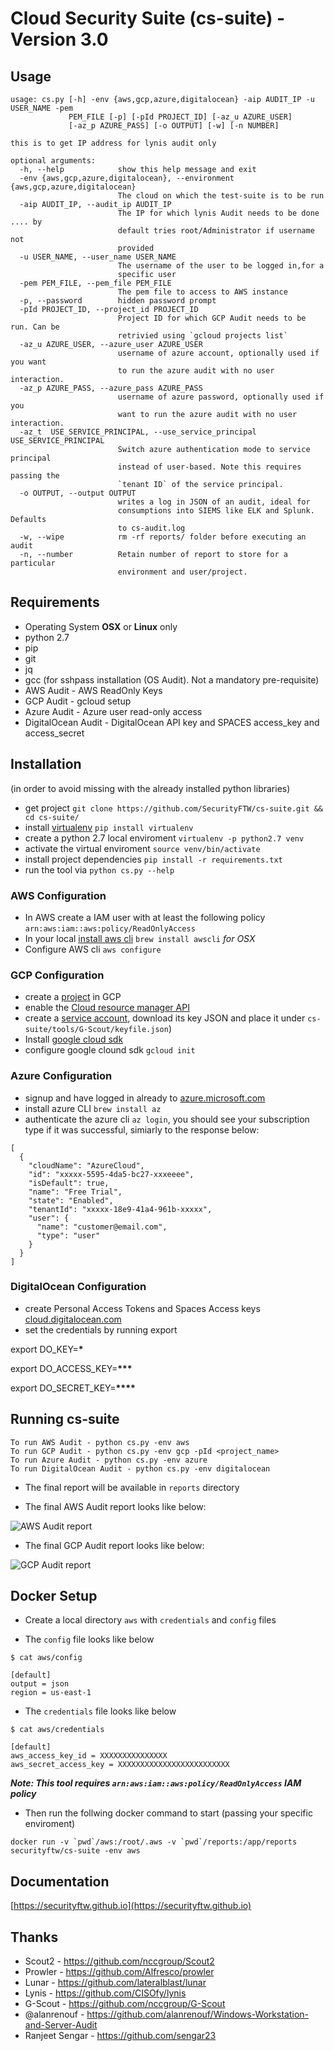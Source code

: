 # Cloud Security Suite (cs-suite) - Version 3.0

## Usage

```
usage: cs.py [-h] -env {aws,gcp,azure,digitalocean} -aip AUDIT_IP -u USER_NAME -pem
             PEM_FILE [-p] [-pId PROJECT_ID] [-az_u AZURE_USER]
             [-az_p AZURE_PASS] [-o OUTPUT] [-w] [-n NUMBER]

this is to get IP address for lynis audit only

optional arguments:
  -h, --help            show this help message and exit
  -env {aws,gcp,azure,digitalocean}, --environment {aws,gcp,azure,digitalocean}
                        The cloud on which the test-suite is to be run
  -aip AUDIT_IP, --audit_ip AUDIT_IP
                        The IP for which lynis Audit needs to be done .... by
                        default tries root/Administrator if username not
                        provided
  -u USER_NAME, --user_name USER_NAME
                        The username of the user to be logged in,for a
                        specific user
  -pem PEM_FILE, --pem_file PEM_FILE
                        The pem file to access to AWS instance
  -p, --password        hidden password prompt
  -pId PROJECT_ID, --project_id PROJECT_ID
                        Project ID for which GCP Audit needs to be run. Can be
                        retrivied using `gcloud projects list`
  -az_u AZURE_USER, --azure_user AZURE_USER
                        username of azure account, optionally used if you want
                        to run the azure audit with no user interaction.
  -az_p AZURE_PASS, --azure_pass AZURE_PASS
                        username of azure password, optionally used if you
                        want to run the azure audit with no user interaction.
  -az_t  USE_SERVICE_PRINCIPAL, --use_service_principal USE_SERVICE_PRINCIPAL
                        Switch azure authentication mode to service principal
                        instead of user-based. Note this requires passing the
                        `tenant ID` of the service principal.
  -o OUTPUT, --output OUTPUT
                        writes a log in JSON of an audit, ideal for
                        consumptions into SIEMS like ELK and Splunk. Defaults
                        to cs-audit.log
  -w, --wipe            rm -rf reports/ folder before executing an audit
  -n, --number          Retain number of report to store for a particular
                        environment and user/project.
```

## Requirements

- Operating System **OSX** or **Linux** only
- python 2.7
- pip
- git
- jq
- gcc (for sshpass installation (OS Audit). Not a mandatory pre-requisite)
- AWS Audit - AWS ReadOnly Keys
- GCP Audit - gcloud setup
- Azure Audit - Azure user read-only access
- DigitalOcean Audit - DigitalOcean API key and SPACES access_key and access_secret

## Installation

(in order to avoid missing with the already installed python libraries)

- get project `git clone https://github.com/SecurityFTW/cs-suite.git && cd cs-suite/`
- install [virtualenv](https://virtualenv.pypa.io/en/latest/) `pip install virtualenv`
- create a python 2.7 local enviroment `virtualenv -p python2.7 venv`
- activate the virtual enviroment `source venv/bin/activate`
- install project dependencies `pip install -r requirements.txt`
- run the tool via `python cs.py --help`

### AWS Configuration

- In AWS create a IAM user with at least the following policy `arn:aws:iam::aws:policy/ReadOnlyAccess`
- In your local [install aws cli](https://docs.aws.amazon.com/cli/latest/userguide/cli-chap-install.html) `brew install awscli` _for OSX_
- Configure AWS cli `aws configure`

### GCP Configuration

- create a [project](https://cloud.google.com/resource-manager/docs/creating-managing-projects) in GCP
- enable the [Cloud resource manager API](https://console.cloud.google.com/apis/api/cloudresourcemanager.googleapis.com/overview)
- create a [service account](https://cloud.google.com/iam/docs/creating-managing-service-account-keys#creating_service_account_keys), download its key JSON and place it under `cs-suite/tools/G-Scout/keyfile.json`)
- Install [google cloud sdk](https://cloud.google.com/sdk/install#installation_options)
- configure google clound sdk `gcloud init`

### Azure Configuration

- signup and have logged in already to [azure.microsoft.com](https://azure.microsoft.com)
- install azure CLI `brew install az`
- authenticate the azure cli `az login`, you should see your subscription type if it was successful, simiarly to the response below:

```
[
  {
    "cloudName": "AzureCloud",
    "id": "xxxxx-5595-4da5-bc27-xxxeeee",
    "isDefault": true,
    "name": "Free Trial",
    "state": "Enabled",
    "tenantId": "xxxxx-18e9-41a4-961b-xxxxx",
    "user": {
      "name": "customer@email.com",
      "type": "user"
    }
  }
]
```

### DigitalOcean Configuration

- create Personal Access Tokens and Spaces Access keys [cloud.digitalocean.com](https://cloud.digitalocean.com/account/api/tokens)
- set the credentials by running export

export DO_KEY=**********\***********

export DO_ACCESS_KEY=********\*\*\*********

export DO_SECRET_KEY=************\*\*\*\*************

## Running cs-suite

```
To run AWS Audit - python cs.py -env aws
To run GCP Audit - python cs.py -env gcp -pId <project_name>
To run Azure Audit - python cs.py -env azure
To run DigitalOcean Audit - python cs.py -env digitalocean
```

- The final report will be available in `reports` directory

- The final AWS Audit report looks like below:

![AWS Audit report](AWS_Audit_Report.png)

- The final GCP Audit report looks like below:

![GCP Audit report](GCP_Audit_Report.png)

## Docker Setup

- Create a local directory `aws` with `credentials` and `config` files

- The `config` file looks like below

```
$ cat aws/config

[default]
output = json
region = us-east-1
```

- The `credentials` file looks like below

```
$ cat aws/credentials

[default]
aws_access_key_id = XXXXXXXXXXXXXXX
aws_secret_access_key = XXXXXXXXXXXXXXXXXXXXXXXXX
```

**_Note: This tool requires `arn:aws:iam::aws:policy/ReadOnlyAccess` IAM policy_**

- Then run the follwing docker command to start (passing your specific enviroment)

```
docker run -v `pwd`/aws:/root/.aws -v `pwd`/reports:/app/reports securityftw/cs-suite -env aws
```

## Documentation

[https://securityftw.github.io](https://securityftw.github.io)

## Thanks

- Scout2 - https://github.com/nccgroup/Scout2
- Prowler - https://github.com/Alfresco/prowler
- Lunar - https://github.com/lateralblast/lunar
- Lynis - https://github.com/CISOfy/lynis
- G-Scout - https://github.com/nccgroup/G-Scout
- @alanrenouf - https://github.com/alanrenouf/Windows-Workstation-and-Server-Audit
- Ranjeet Sengar - https://github.com/sengar23
